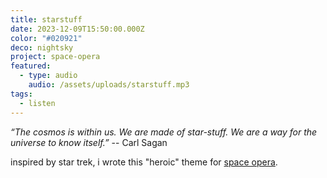 ```yaml
---
title: starstuff
date: 2023-12-09T15:50:00.000Z
color: "#020921"
deco: nightsky
project: space-opera
featured:
  - type: audio
    audio: /assets/uploads/starstuff.mp3
tags:
  - listen
---
```

*“The cosmos is within us. We are made of star-stuff. We are a way for the universe to know itself.”*
-- Carl Sagan

inspired by star trek, i wrote this "heroic" theme for [space opera](/space-opera).
